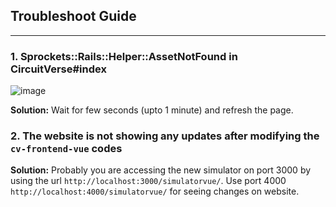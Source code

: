 ## Troubleshoot Guide

---

### 1. Sprockets::Rails::Helper::AssetNotFound in CircuitVerse#index
![image](https://github.com/CircuitVerse/CircuitVerse/assets/57363826/5e707303-5147-4645-89e4-715c7b70a3f5)

**Solution:** Wait for few seconds (upto 1 minute) and refresh the page.

### 2. The website is not showing any updates after modifying the `cv-frontend-vue` codes

**Solution:** Probably you are accessing the new simulator on port 3000 by using the url `http://localhost:3000/simulatorvue/`. Use port 4000 `http://localhost:4000/simulatorvue/` for seeing changes on website.

